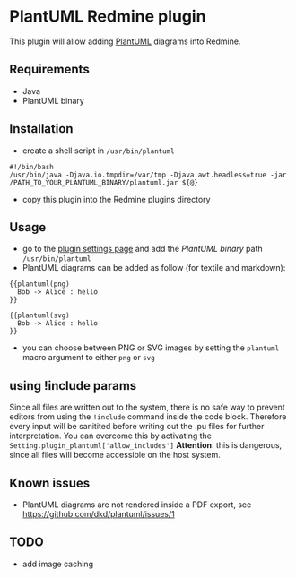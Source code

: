 # PlantUML Redmine plugin

This plugin will allow adding [PlantUML](http://plantuml.sourceforge.net/) diagrams into Redmine.

## Requirements

- Java
- PlantUML binary

## Installation

- create a shell script in `/usr/bin/plantuml`

```
#!/bin/bash
/usr/bin/java -Djava.io.tmpdir=/var/tmp -Djava.awt.headless=true -jar /PATH_TO_YOUR_PLANTUML_BINARY/plantuml.jar ${@}
```

- copy this plugin into the Redmine plugins directory

## Usage

- go to the [plugin settings page](http://localhost:3000/settings/plugin/plantuml) and add the *PlantUML binary* path `/usr/bin/plantuml`
- PlantUML diagrams can be added as follow (for textile and markdown):

```
{{plantuml(png)
  Bob -> Alice : hello
}}
```

```
{{plantuml(svg)
  Bob -> Alice : hello
}}
```

- you can choose between PNG or SVG images by setting the `plantuml` macro argument to either `png` or `svg`

## using !include params

Since all files are written out to the system, there is no safe way to prevent editors from using the `!include` command inside the code block.
Therefore every input will be sanitited before writing out the .pu files for further interpretation. You can overcome this by activating the `Setting.plugin_plantuml['allow_includes']`
**Attention**: this is dangerous, since all files will become accessible on the host system.

## Known issues

- PlantUML diagrams are not rendered inside a PDF export, see https://github.com/dkd/plantuml/issues/1

## TODO

- add image caching

